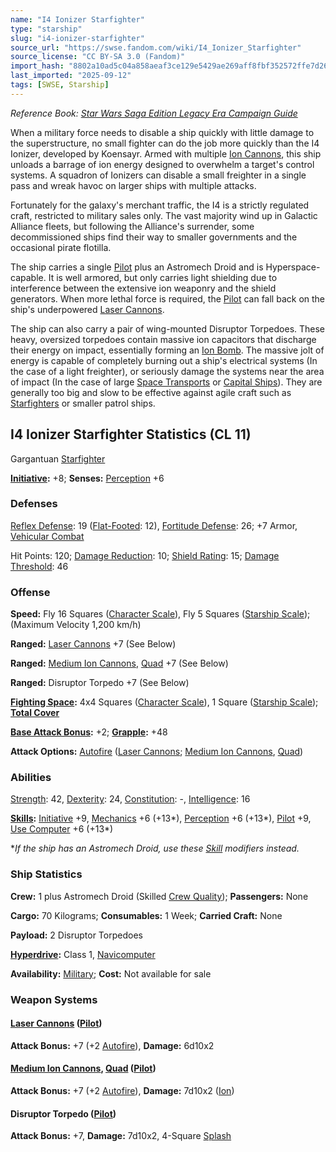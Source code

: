 ```yaml
---
name: "I4 Ionizer Starfighter"
type: "starship"
slug: "i4-ionizer-starfighter"
source_url: "https://swse.fandom.com/wiki/I4_Ionizer_Starfighter"
source_license: "CC BY-SA 3.0 (Fandom)"
import_hash: "8802a10ad5c04a858aeaf3ce129e5429ae269aff8fbf352572ffe7d261f59237"
last_imported: "2025-09-12"
tags: [SWSE, Starship]
---
```

*Reference Book: [Star Wars Saga Edition Legacy Era Campaign Guide](https://swse.fandom.com/wiki/Star_Wars_Saga_Edition_Legacy_Era_Campaign_Guide)*

When a military force needs to disable a ship quickly with little damage to the superstructure, no small fighter can do the job more quickly than the I4 Ionizer, developed by Koensayr. Armed with multiple [Ion Cannons](https://swse.fandom.com/wiki/Ion_Cannons), this ship unloads a barrage of ion energy designed to overwhelm a target's control systems. A squadron of Ionizers can disable a small freighter in a single pass and wreak havoc on larger ships with multiple attacks.

Fortunately for the galaxy's merchant traffic, the I4 is a strictly regulated craft, restricted to military sales only. The vast majority wind up in Galactic Alliance fleets, but following the Alliance's surrender, some decommissioned ships find their way to smaller governments and the occasional pirate flotilla.

The ship carries a single [Pilot](https://swse.fandom.com/wiki/Pilot_(Vehicle_Combat)) plus an Astromech Droid and is Hyperspace-capable. It is well armored, but only carries light shielding due to interference between the extensive ion weaponry and the shield generators. When more lethal force is required, the [Pilot](https://swse.fandom.com/wiki/Pilot_(Vehicle_Combat)) can fall back on the ship's underpowered [Laser Cannons](https://swse.fandom.com/wiki/Laser_Cannons).

The ship can also carry a pair of wing-mounted Disruptor Torpedoes. These heavy, oversized torpedoes contain massive ion capacitors that discharge their energy on impact, essentially forming an [Ion Bomb](https://swse.fandom.com/wiki/Ion_Bomb). The massive jolt of energy is capable of completely burning out a ship's electrical systems (In the case of a light freighter), or seriously damage the systems near the area of impact (In the case of large [Space Transports](https://swse.fandom.com/wiki/Space_Transports) or [Capital Ships](https://swse.fandom.com/wiki/Capital_Ships)). They are generally too big and slow to be effective against agile craft such as [Starfighters](https://swse.fandom.com/wiki/Starfighters) or smaller patrol ships.

## I4 Ionizer Starfighter Statistics (CL 11)
Gargantuan [Starfighter](https://swse.fandom.com/wiki/Starfighter)

**[Initiative](https://swse.fandom.com/wiki/Initiative):** +8; **Senses:** [Perception](https://swse.fandom.com/wiki/Perception) +6
### Defenses
[Reflex Defense](https://swse.fandom.com/wiki/Reflex_Defense_(Vehicles)): 19 ([Flat-Footed](https://swse.fandom.com/wiki/Flat-Footed): 12), [Fortitude Defense](https://swse.fandom.com/wiki/Fortitude_Defense_(Vehicles)): 26; +7 Armor, [Vehicular Combat](https://swse.fandom.com/wiki/Vehicular_Combat)

Hit Points: 120; [Damage Reduction](https://swse.fandom.com/wiki/Damage_Reduction): 10; [Shield Rating](https://swse.fandom.com/wiki/Shield_Rating): 15; [Damage Threshold](https://swse.fandom.com/wiki/Damage_Threshold_(Vehicles)): 46
### Offense
**Speed:** Fly 16 Squares ([Character Scale](https://swse.fandom.com/wiki/Character_Scale)), Fly 5 Squares ([Starship Scale](https://swse.fandom.com/wiki/Starship_Scale)); (Maximum Velocity 1,200 km/h)

**Ranged:** [Laser Cannons](https://swse.fandom.com/wiki/Laser_Cannons) +7 (See Below)

**Ranged:** [Medium Ion Cannons](https://swse.fandom.com/wiki/Medium_Ion_Cannons), [Quad](https://swse.fandom.com/wiki/Quad) +7 (See Below)

**Ranged:** Disruptor Torpedo +7 (See Below)

**[Fighting Space](https://swse.fandom.com/wiki/Fighting_Space):** 4x4 Squares ([Character Scale](https://swse.fandom.com/wiki/Character_Scale)), 1 Square ([Starship Scale](https://swse.fandom.com/wiki/Starship_Scale)); **[Total Cover](https://swse.fandom.com/wiki/Total_Cover)**

**[Base Attack Bonus](https://swse.fandom.com/wiki/Base_Attack_Bonus):** +2; **[Grapple](https://swse.fandom.com/wiki/Grapple):** +48

**Attack Options:** [Autofire](https://swse.fandom.com/wiki/Autofire_(Vehicle_Combat)) ([Laser Cannons](https://swse.fandom.com/wiki/Laser_Cannons); [Medium Ion Cannons](https://swse.fandom.com/wiki/Medium_Ion_Cannons), [Quad](https://swse.fandom.com/wiki/Quad))
### Abilities
[Strength](https://swse.fandom.com/wiki/Strength): 42, [Dexterity](https://swse.fandom.com/wiki/Dexterity): 24, [Constitution](https://swse.fandom.com/wiki/Constitution): -, [Intelligence](https://swse.fandom.com/wiki/Intelligence): 16

**[Skills](https://swse.fandom.com/wiki/Skills):** [Initiative](https://swse.fandom.com/wiki/Initiative) +9, [Mechanics](https://swse.fandom.com/wiki/Mechanics) +6 (+13*), [Perception](https://swse.fandom.com/wiki/Perception) +6 (+13*), [Pilot](https://swse.fandom.com/wiki/Pilot) +9, [Use Computer](https://swse.fandom.com/wiki/Use_Computer) +6 (+13*)

**If the ship has an Astromech Droid, use these [Skill](https://swse.fandom.com/wiki/Skill) modifiers instead.*
### Ship Statistics
**Crew:** 1 plus Astromech Droid (Skilled [Crew Quality](https://swse.fandom.com/wiki/Crew_Quality)); **Passengers:** None

**Cargo:** 70 Kilograms; **Consumables:** 1 Week; **Carried Craft:** None

**Payload:** 2 Disruptor Torpedoes

**[Hyperdrive](https://swse.fandom.com/wiki/Hyperdrive):** Class 1, [Navicomputer](https://swse.fandom.com/wiki/Navicomputer)

**Availability:** [Military](https://swse.fandom.com/wiki/Military); **Cost:** Not available for sale
### Weapon Systems
#### **[Laser Cannons](https://swse.fandom.com/wiki/Laser_Cannons) ([Pilot](https://swse.fandom.com/wiki/Pilot_(Vehicle_Combat)))**
**Attack Bonus:** +7 (+2 [Autofire](https://swse.fandom.com/wiki/Autofire_(Vehicle_Combat))), **Damage:** 6d10x2

#### **[Medium Ion Cannons](https://swse.fandom.com/wiki/Medium_Ion_Cannons), [Quad](https://swse.fandom.com/wiki/Quad) ([Pilot](https://swse.fandom.com/wiki/Pilot_(Vehicle_Combat)))**
**Attack Bonus:** +7 (+2 [Autofire](https://swse.fandom.com/wiki/Autofire_(Vehicle_Combat))), **Damage:** 7d10x2 ([Ion](https://swse.fandom.com/wiki/Ion))
#### **Disruptor Torpedo ([Pilot](https://swse.fandom.com/wiki/Pilot_(Vehicle_Combat)))**
**Attack Bonus:** +7, **Damage:** 7d10x2, 4-Square [Splash](https://swse.fandom.com/wiki/Splash)